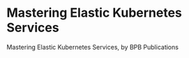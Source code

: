 # Mastering Elastic Kubernetes Services
 Mastering Elastic Kubernetes Services, by BPB Publications
